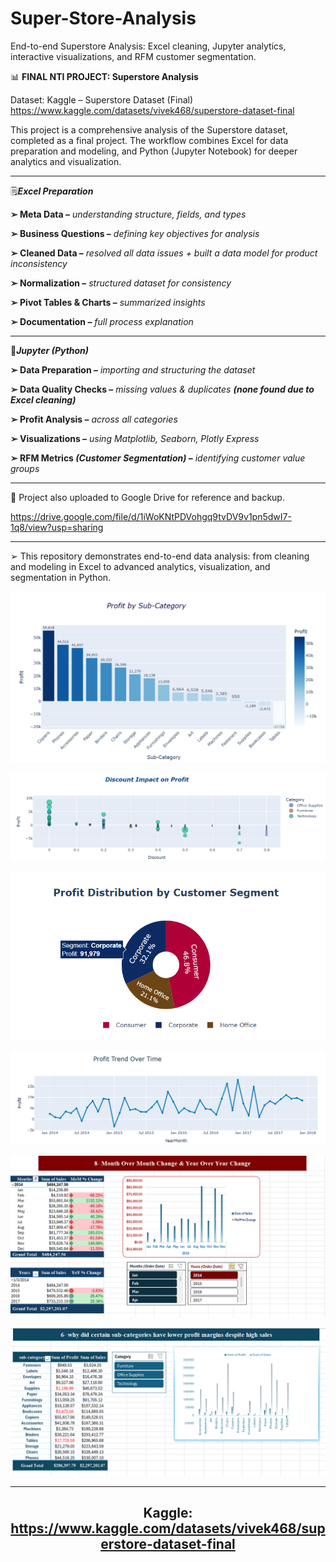 # Super-Store-Analysis
End-to-end Superstore Analysis: Excel cleaning, Jupyter analytics, interactive visualizations, and RFM customer segmentation.

📊 **FINAL NTI PROJECT: Superstore Analysis**

Dataset: Kaggle – Superstore Dataset (Final)
https://www.kaggle.com/datasets/vivek468/superstore-dataset-final

This project is a comprehensive analysis of the Superstore dataset, completed as a final project. 
The workflow combines Excel for data preparation and modeling, and Python (Jupyter Notebook) for deeper analytics and visualization.
__________________

🗒***Excel Preparation***

**➢ Meta Data –** *understanding structure, fields, and types*

**➢ Business Questions –** *defining key objectives for analysis*

**➢ Cleaned Data –** *resolved all data issues + built a data model for product inconsistency*

**➢ Normalization –** *structured dataset for consistency*

**➢ Pivot Tables & Charts –** *summarized insights*

**➢ Documentation –** *full process explanation*
__________________

👾***Jupyter (Python)***
 
**➢ Data Preparation –** *importing and structuring the dataset*

**➢ Data Quality Checks –** *missing values & duplicates* ***(none found due to Excel cleaning)***

**➢ Profit Analysis –** *across all categories*

**➢ Visualizations –** *using Matplotlib, Seaborn, Plotly Express*

**➢ RFM Metrics ***(Customer Segmentation)*** –** *identifying customer value groups*
______________________

📍 Project also uploaded to Google Drive for reference and backup.

  https://drive.google.com/file/d/1iWoKNtPDVohgq9tvDV9v1pn5dwI7-1q8/view?usp=sharing
 ________________________
 
➢ This repository demonstrates end-to-end data analysis: from cleaning and modeling in Excel to advanced analytics, visualization, and segmentation in Python.

![image alt](https://github.com/Andrew192100099/Super-Store-Analysis/blob/main/Images/Profit%20by%20Sub-Category_px.png)

![image alt](https://github.com/Andrew192100099/Super-Store-Analysis/blob/main/Images/Discount%20Impact%20on%20Profit_px.scatter.png)

![image alt](https://github.com/Andrew192100099/Super-Store-Analysis/blob/main/Images/Profit%20Distribution%20by%20Customer%20Segment_px.pie.png)

![image alt](https://github.com/Andrew192100099/Super-Store-Analysis/blob/main/Images/Profit%20Trend%20Over%20Time_px.line.png)

![image alt](https://github.com/Andrew192100099/Super-Store-Analysis/blob/main/Images/MOM%20%26%20YOY.png)

![image alt](https://github.com/Andrew192100099/Super-Store-Analysis/blob/main/Images/Certain%20sub-categories%20have%20lower%20profit%20margins%20despite%20high%20sales.png)

_____________

<div align="center">

## **Kaggle:** https://www.kaggle.com/datasets/vivek468/superstore-dataset-final

</div>


